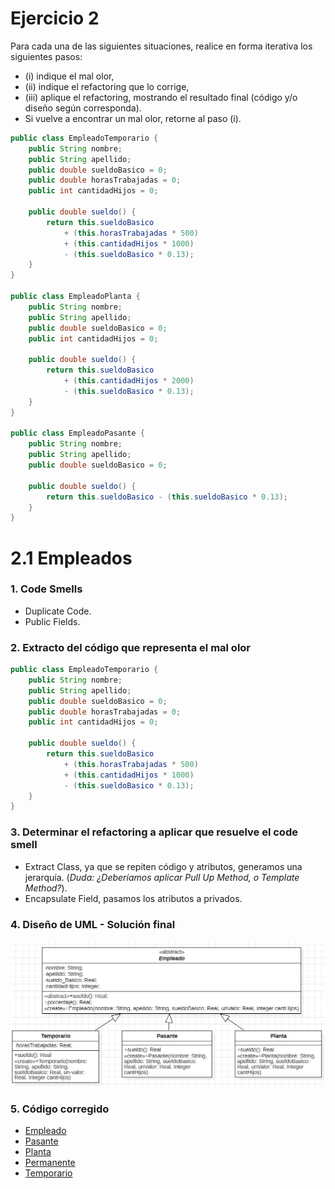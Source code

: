 # Ejercicio 2
Para cada una de las siguientes situaciones, realice en forma iterativa los siguientes pasos:
- (i) indique el mal olor,
- (ii) indique el refactoring que lo corrige,
- (iii) aplique el refactoring, mostrando el resultado final (código y/o diseño según corresponda).
- Si vuelve a encontrar un mal olor, retorne al paso (i).
  
```java
public class EmpleadoTemporario {
    public String nombre;
    public String apellido;
    public double sueldoBasico = 0;
    public double horasTrabajadas = 0;
    public int cantidadHijos = 0;

    public double sueldo() {
        return this.sueldoBasico
            + (this.horasTrabajadas * 500)
            + (this.cantidadHijos * 1000)
            - (this.sueldoBasico * 0.13);
    }
}

public class EmpleadoPlanta {
    public String nombre;
    public String apellido;
    public double sueldoBasico = 0;
    public int cantidadHijos = 0;

    public double sueldo() {
        return this.sueldoBasico
            + (this.cantidadHijos * 2000)
            - (this.sueldoBasico * 0.13);
    }
}

public class EmpleadoPasante {
    public String nombre;
    public String apellido;
    public double sueldoBasico = 0;

    public double sueldo() {
        return this.sueldoBasico - (this.sueldoBasico * 0.13);
    }
}

```

# 2.1 Empleados

### 1. Code Smells 
- Duplicate Code.
- Public Fields.

### 2. Extracto del código que representa el mal olor

```java
public class EmpleadoTemporario {
    public String nombre;
    public String apellido;
    public double sueldoBasico = 0;
    public double horasTrabajadas = 0;
    public int cantidadHijos = 0;

    public double sueldo() {
        return this.sueldoBasico
            + (this.horasTrabajadas * 500)
            + (this.cantidadHijos * 1000)
            - (this.sueldoBasico * 0.13);
    }
}
```

### 3. Determinar el refactoring a aplicar que resuelve el code smell

- Extract Class, ya que se repiten código y atributos, generamos una jerarquía. (*Duda: ¿Deberíamos aplicar Pull Up Method, o Template Method?*).
- Encapsulate Field, pasamos los atributos a privados.
  
### 4. Diseño de UML - Solución final

![alt text](image.png)

### 5. Código corregido

- [Empleado](./UMLyArchivos/Empleado.java)
- [Pasante](./UMLyArchivos/Pasante.java)
- [Planta](./UMLyArchivos/Planta.java)
- [Permanente](./UMLyArchivos/Permanente.java)
- [Temporario](./UMLyArchivos/Temporario.java)


